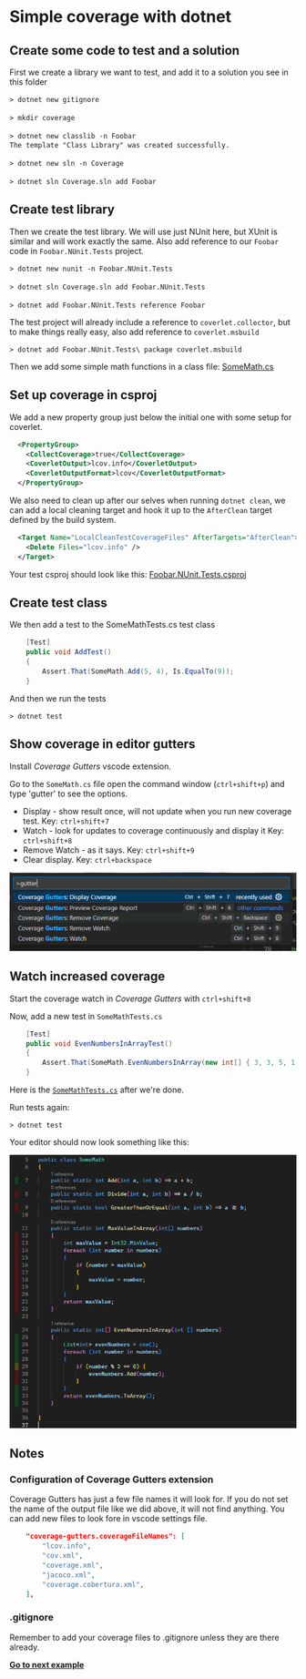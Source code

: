# Simple coverage with dotnet

## Create some code to test and a solution

First we create a library we want to test, and add it to a solution you see in
this folder

```text
> dotnet new gitignore

> mkdir coverage

> dotnet new classlib -n Foobar
The template "Class Library" was created successfully.

> dotnet new sln -n Coverage

> dotnet sln Coverage.sln add Foobar
```

## Create test library

Then we create the test library. We will use just NUnit here, but XUnit is
similar and will work exactly the same. Also add reference to our `Foobar` code
in `Foobar.NUnit.Tests` project.

```text
> dotnet new nunit -n Foobar.NUnit.Tests

> dotnet sln Coverage.sln add Foobar.NUnit.Tests

> dotnet add Foobar.NUnit.Tests reference Foobar
```

The test project will already include a reference to `coverlet.collector`, but
to make things really easy, also add reference to `coverlet.msbuild`

```text
> dotnet add Foobar.NUnit.Tests\ package coverlet.msbuild
```

Then we add some simple math functions in a class file:
[SomeMath.cs](Foobar/SomeMath.cs)

## Set up coverage in csproj

We add a new property group just below the initial one with some setup for coverlet.

```xml
  <PropertyGroup>
    <CollectCoverage>true</CollectCoverage>
    <CoverletOutput>lcov.info</CoverletOutput>
    <CoverletOutputFormat>lcov</CoverletOutputFormat>
  </PropertyGroup>
```

We also need to clean up after our selves when running `dotnet clean`, we can
add a local cleaning target and hook it up to the `AfterClean` target defined by
the build system.

```xml
  <Target Name="LocalCleanTestCoverageFiles" AfterTargets="AfterClean">
    <Delete Files="lcov.info" />
  </Target>
```

Your test csproj should look like this: [Foobar.NUnit.Tests.csproj](Foobar.NUnit.Tests/Foobar.NUnit.Tests.csproj)

## Create test class

We then add a test to the SomeMathTests.cs test class

```csharp
    [Test]
    public void AddTest()
    {
        Assert.That(SomeMath.Add(5, 4), Is.EqualTo(9));
    }
```

And then we run the tests

```text
> dotnet test
```

## Show coverage in editor gutters

Install *Coverage Gutters* vscode extension.

Go to the `SomeMath.cs` file open the command window (`ctrl+shift+p`) and type 'gutter' to see the options.

* Display - show result once, will not update when you run new coverage test. Key: `ctrl+shift+7`
* Watch - look for updates to coverage continuously and display it  Key: `ctrl+shift+8`
* Remove Watch - as it says. Key: `ctrl+shift+9`
* Clear display. Key: `ctrl+backspace`

![image.png](Simple%20coverage.md.CoverageGutters.png)

## Watch increased coverage

Start the coverage watch in *Coverage Gutters* with `ctrl+shift+8`

Now, add a new test in `SomeMathTests.cs`

```csharp
    [Test]
    public void EvenNumbersInArrayTest()
    {
        Assert.That(SomeMath.EvenNumbersInArray(new int[] { 3, 3, 5, 1, 9 }), Is.EqualTo(new int[] { }));
    }
```

Here is the [`SomeMathTests.cs`](Foobar.NUnit.Tests/SomeMathTests.cs) after we're done.

Run tests again:

```text
> dotnet test
```

Your editor should now look something like this:

![Example of how gutters look like](Simple%20coverage.md.CoverageGutters.SomeMath.png)

## Notes

### Configuration of Coverage Gutters extension

Coverage Gutters has just a few file names it will look for. If you do not set
the name of the output file like we did above, it will not find anything. You
can add new files to look fore in vscode settings file.

```json
    "coverage-gutters.coverageFileNames": [
        "lcov.info",
        "cov.xml",
        "coverage.xml",
        "jacoco.xml",
        "coverage.cobertura.xml",        
    ],
```

### .gitignore

Remember to add your coverage files to .gitignore unless they are there already.

**[Go to next example](../02-merge/Coverage%20with%20merging.md)**
